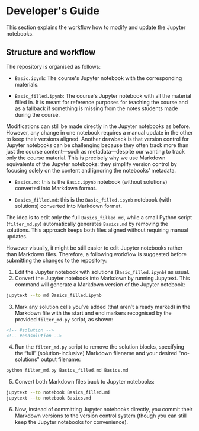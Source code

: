 # Developer's Guide

This section explains the workflow how to modify and update the Jupyter notebooks.

## Structure and workflow

The repository is organised as follows:

- `Basic.ipynb`: The course's Jupyter notebook with the corresponding materials.

- `Basic_filled.ipynb`: The course's Jupyter notebook with all the material filled in. It is meant for reference purposes for teaching the course and as a fallback if something is missing from the notes students made during the course.

Modifications can still be made directly in the Jupyter notebooks as before. However, any change in one notebook requires a manual update in the other to keep their versions aligned. Another drawback is that version control for Jupyter notebooks can be challenging because they often track more than just the course content—such as metadata—despite our wanting to track only the course material. This is precisely why we use Markdown equivalents of the Jupyter notebooks: they simplify version control by focusing solely on the content and ignoring the notebooks’ metadata.

- `Basics.md`: this is the `Basic.ipynb` notebook (without solutions) converted into Markdown format.

- `Basics_filled.md`: this is the `Basic_filled.ipynb` notebook (with solutions) converted into Markdown format.

The idea is to edit only the full `Basics_filled.md`, while a small Python script (`filter_md.py`) automatically generates `Basics.md` by removing the solutions. This approach keeps both files aligned without requiring manual updates.

However visually, it might be still easier to edit Jupyter notebooks rather than Markdown files. Therefore, a following workflow is suggested before submitting the changes to the repository:

1. Edit the Jupyter notebook with solutions (`Basic_filled.ipynb`) as usual.
2. Convert the Jupyter notebook into Markdown by running Jupytext. This command will generate a Markdown version of the Jupyter notebook:
```bash
jupytext --to md Basics_filled.ipynb
```
3. Mark any solution cells you’ve added (that aren’t already marked) in the Markdown file with the start and end markers recognised by the provided `filter_md.py` script, as shown:
```markdown
<!-- #solution -->
<!-- #endsolution -->
```
4. Run the `filter_md.py` script to remove the solution blocks, specifying the “full” (solution-inclusive) Markdown filename and your desired "no-solutions" output filename:
```bash
python filter_md.py Basics_filled.md Basics.md

```
5. Convert both Markdown files back to Jupyter notebooks:
```bash
jupytext --to notebook Basics_filled.md
jupytext --to notebook Basics.md
```
6. Now, instead of committing Jupyter notebooks directly, you commit their Markdown versions to the version control system (though you can still keep the Jupyter notebooks for convenience).
